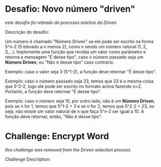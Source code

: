 # Desafio: Novo número "driven"

_este desafio foi retirado do processo seletivo da Driven_

Descrição do desafio:

Um número é chamado "Número Driven" se ele pode ser escrito na forma 5^n-2 (5 elevado a n menos 2), como n sendo um número natural (1, 2, 3,...). Implemente uma função que receba um valor como parâmetro e retorna a mensagem "É desse tipo", caso o número passado seja um **Número Driven**, ou "Não é desse tipo" caso contrário. 

Exemplo: caso o valor seja 3 (5^1-2), a função deve retornar "É desse tipo".

Exemplo: caso o número passado seja 23, temos que 23 é a mesma coisa que 5^2-2, logo ele pode ser escrito no formato acima fazendo n=2. Portanto, a função deve retornar "É desse tipo".

Exemplo: caso o número seja 10, por outro lado, não é um **Número Driven**, pois se n for 1, temos que 5^1-2 = 3 e se n for 2, temos que 5^2-2 = 23, ou seja, não existe um valor natural de n que faça 5^n-2 ser igual a 10. A função deve retornar, então, "Não é desse tipo".

# Challenge: Encrypt Word

_this challenge was removed from the Driven selection process_

Challenge Description:
